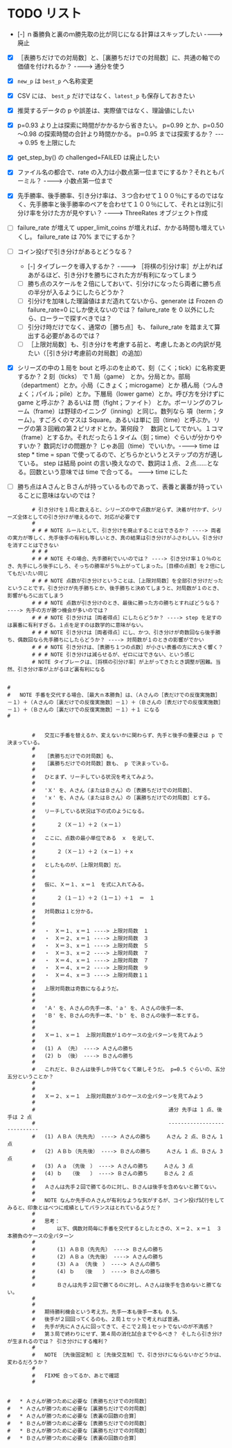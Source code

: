 # TODO リスト

* [-] ｎ番勝負と裏のｍ勝先取の比が同じになる計算はスキップしたい ----> 廃止
* [x] ［表勝ちだけでの対局数］と、［裏勝ちだけでの対局数］に、共通の軸での価値を付けれるか？ ----> 通分を使う
* [x] `new_p` は `best_p` へ名称変更
* [x] CSV には、 `best_p` だけではなく、`latest_p` も保存しておきたい
* [x] 推奨するデータの p や誤差は、実際値ではなく、理論値にしたい
* [x] p=0.93 より上は探索に時間がかかるから省きたい。 p=0.99 とか、p=0.50～0.98 の探索時間の合計より時間かかる。 p=0.95 までは探索するか？ ----> 0.95 を上限にした
* [x] get_step_by() の challenged=FAILED は廃止したい
* [x] ファイル名の都合で、rate の入力は小数点第一位までにするか？それともパーミル？ ----> 小数点第一位まで
* [x] 先手勝率、後手勝率、引き分け率は、３つ合わせて１００％にするのではなく、先手勝率と後手勝率のペアを合わせて１００％にして、それとは別に引分け率を分けた方が見やすい？ ----> ThreeRates オブジェクト作成
* [ ] failure_rate が増えて upper_limit_coins が増えれば、かかる時間も増えていくし。 failure_rate は 70% までにするか？
* [ ] コイン投げで引き分けがあるとどうなる？
    * [-] タイブレークを導入するか？ ----> ［将棋の引分け率］が上がればあがるほど、引き分けを勝ちにされた方が有利になってしまう
    * [ ] 勝ち点のスケールを２倍にしておいて、引分けになったら両者に勝ち点の半分が入るようにしたらどうか？
    * [ ] 引分けを加味した理論値はまだ造れてないから、generate は Frozen の failure_rate=0 にしか使えないのでは？ failure_rate を 0 以外にしたら、ローラーで探すべきでは？
    * [ ] 引分け時だけでなく、通常の［勝ち点］も、 failure_rate を踏まえて算出する必要があるのでは？
    * [ ] ［上限対局数］も、引き分けを考慮する前と、考慮したあとの内訳が見たい（［引き分け考慮前の対局数］の追加）
* [x] シリーズの中の１局を bout と呼ぶのを止めて、刻（こく；tick）に名称変更するか？ 2 刻（ticks） で 1 局（game） とか。分局とか。部局（department）とか。小局（こきょく；microgame）とか 積ん局（つんきょく；パイル；pile）とか。下層局（lower game）とか。呼び方を分けずに game と呼ぶか？ あるいは 問（fight；ファイト） とか。ボーリングのフレーム（frame）は野球のイニング（inning）と同じ。数列なら 項（term；ターム）。すごろくのマスは Square。あるいは単に 回（time）と呼ぶか。リーグの第３回戦の第２ピリオドとか。第何段？　数詞としてでかい。１コマ（frame）とするか。それだったら１タイム（刻；time）ぐらいが分かりやすいか？ 数詞だけの問題か？ じゃあ回（time）でいいか。----> time は step * time = span で使ってるので、どちらかというとステップの方が適している。 step は結局 point の言い換えなので、数詞は１点、２点……となる。回数という意味では time で合ってる。 ---> time にした
* [ ] 勝ち点はＡさんとＢさんが持っているものであって、表番と裏番が持っていることに意味はないのでは？


```
        # 引き分けを１局と数えると、シリーズの中で点数が足らず、決着が付かず、シリーズ全体としての引き分けが増えるので、対応が必要です
        #
        # # # NOTE ルールとして、引き分けを廃止することはできるか？ ----> 両者の実力が等しく、先手後手の有利も等しいとき、真の結果は引き分けがふさわしい。引き分けを消すことはできない
        # # #
        # # # NOTE その場合、先手勝利でいいのでは？ ----> 引き分け率１０％のとき、先手にしろ後手にしろ、そっちの勝率が５％上がってしまった。［目標の点数］を２倍にしてもだいたい同じ
        # # # NOTE 点数が引き分けということは、［上限対局数］を全部引き分けだったということです。引き分けが先手勝ちとか、後手勝ちと決めてしまうと、対局数が１のとき、影響がもろに出てしまう
        # # # NOTE 点数が引き分けのとき、最後に勝った方の勝ちとすればどうなる？ ----> 先手の方が勝つ機会が多いのでは？
        # # # NOTE 引き分けは［両者得点］にしたらどうか？ ----> step を足すのは裏番に有利すぎる。１点を足すのは数学的に意味がない。
        # # # NOTE 引き分けは［両者得点］にし、かつ、引き分けが奇数回なら後手勝ち、偶数回なら先手勝ちにしたらどうか？ ----> 対局数が１のときの影響がでかい
        # # # NOTE 引き分けは、［表勝ち１つの点数］が小さい表番の方に大きく響く？
        # # # NOTE 引き分けは減らせるが、ゼロにはできない、という感じ
        # NOTE タイブレークは、［将棋の引分け率］が上がってきたとき調整が困難。当然、引き分け率が上がるほど裏有利になる


#
#   NOTE 手番を交代する場合、［最大ｎ本勝負］は、（Ａさんの［表だけでの反復実施数］－１）＋（Ａさんの［裏だけでの反復実施数］－１）＋（Ｂさんの［表だけでの反復実施数］－１）＋（Ｂさんの［裏だけでの反復実施数］－１）＋１ になる
#


        #   交互に手番を替えるか、変えないかに関わらず、先手と後手の重要さは p で決まっている。
        #
        #   ［表勝ちだけでの対局数］も、
        #   ［裏勝ちだけでの対局数］数も、 p で決まっている。
        #
        #   ひとまず、リーチしている状況を考えてみよう。
        #
        #   'Ｘ' を、Ａさん（またはＢさん）の［表勝ちだけでの対局数］、
        #   'ｘ' を、Ａさん（またはＢさん）の［裏勝ちだけでの対局数］とする。
        #
        #   リーチしている状況は下の式のようになる。
        #
        #       ２（Ｘ－１）＋２（ｘー１）
        #
        #   ここに、点数の最小単位である　ｘ　を足して、
        #
        #       ２（Ｘ－１）＋２（ｘー１）＋ｘ
        #
        #   としたものが、［上限対局数］だ。
        #
        #
        #   仮に、Ｘ＝１、ｘ＝１　を式に入れてみる。
        #
        #       ２（１－１）＋２（１ー１）＋１　＝　１
        #
        #   対局数は１と分かる。
        #
        #
        #   ・　Ｘ＝１、ｘ＝１ ----> 上限対局数　１
        #   ・　Ｘ＝２、ｘ＝１ ----> 上限対局数　３
        #   ・　Ｘ＝３、ｘ＝１ ----> 上限対局数　５
        #   ・　Ｘ＝３、ｘ＝２ ----> 上限対局数　７
        #   ・　Ｘ＝４、ｘ＝１ ----> 上限対局数　７
        #   ・　Ｘ＝４、ｘ＝２ ----> 上限対局数　９
        #   ・　Ｘ＝４、ｘ＝３ ----> 上限対局数１１
        #
        #   上限対局数は奇数になるようだ。
        #
        #
        #   'Ａ' を、Ａさんの先手一本、'ａ' を、Ａさんの後手一本、
        #   'Ｂ' を、Ｂさんの先手一本、'ｂ' を、Ｂさんの後手一本とする。
        #
        #
        #   Ｘ＝１、ｘ＝１　上限対局数が１のケースの全パターンを見てみよう
        #
        #   (1) Ａ （先） ----> Ａさんの勝ち
        #   (2) ｂ （後） ----> Ｂさんの勝ち
        #
        #   これだと、Ｂさんは後手しか持てなくて厳しそうだ。 p=0.5 ぐらいの、五分五分ということか？
        #
        #
        #   Ｘ＝２、ｘ＝１　上限対局数が３のケースの全パターンを見てみよう
        #
        #                                           通分 先手は 1 点、後手は 2 点
        #                                           ----------------------------
        #   (1) ＡＢＡ（先先先） ----> Ａさんの勝ち     Ａさん 2 点、Ｂさん 1 点
        #   (2) ＡＢｂ（先先後） ----> Ｂさんの勝ち     Ａさん 1 点、Ｂさん 3 点
        #   (3) Ａａ　（先後　） ----> Ａさんの勝ち     Ａさん 3 点
        #   (4) ｂ　　（後　　） ----> Ｂさんの勝ち     Ｂさん 2 点
        #
        #   Ａさんは先手２回で勝てるのに対し、Ｂさんは後手を含めないと勝てない。
        #
        #   NOTE なんか先手のＡさんが有利なような気がするが、コイン投げ試行をしてみると、印象とはべつに成績としてバランスはとれているようだ？
        #
        #   思考：
        #       以下、偶数対局毎に手番を交代するとしたときの、Ｘ＝２、ｘ＝１　３本勝負のケースの全パターン
        #       
        #       (1) ＡＢＢ（先先先） ----> Ｂさんの勝ち
        #       (2) ＡＢａ（先先後） ----> Ａさんの勝ち
        #       (3) Ａａ　（先後　） ----> Ａさんの勝ち
        #       (4) ｂ　　（後　　） ----> Ｂさんの勝ち
        #       
        #       Ｂさんは先手２回で勝てるのに対し、Ａさんは後手を含めないと勝てない。
        #   
        #   
        #   期待勝利機会という考え方。先手一本も後手一本も 0.5。
        #   後手が２回回ってくるのも、２局１セットで考えれば普通。
        #   先手が先にＡさんに回ってきて、そこで２局１セットでないのが不満感？
        #   第３局で終わりにせず、第４局の消化試合までやるべき？ そしたら引き分けが生まれるのでは？ 引き分けにする権利？
        #
        #   NOTE ［先後固定制］と［先後交互制］で、引き分けにならないかどうかは、変わるだろうか？
        #
        #   FIXME 合ってるか、あとで確認
        #


#   * Ａさんが勝つために必要な［表勝ちだけでの対局数］
#   * Ａさんが勝つために必要な［裏勝ちだけでの対局数］
#   * Ａさんが勝つために必要な［表裏の回数の合算］
#   * Ｂさんが勝つために必要な［表勝ちだけでの対局数］
#   * Ｂさんが勝つために必要な［裏勝ちだけでの対局数］
#   * Ｂさんが勝つために必要な［表裏の回数の合算］
```

